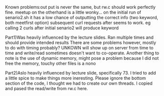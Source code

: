 Known problems:out put is never the same, but rw.c should work perfectly fine.
meetup on the otherhand is a little wonky... on the initial run of senario2.sh it has a low
chance of outputting the correct info (two keyword, both meetfirst option)
subsequent curl requests after seems to work. eg calling 2 curls after initial senario2 will produce keyword

Part1)Was heavily influenced by the lecture slides. Ran multiple times and should provide intended results
There are some problems however, mostly to do with timing probably? UNKOWN will show up on server from time to time
and write/read sometimes doesn't want to co-operate. Another thing to note is the use of dynamic memory, might pose
a problem because I did not free the memory, touchy other files is a nono

Part2)Aslo heavily influenced by lecture slide, specifically 73. I tried to add a little spice to make things more
ineresting. Please ignore the bottom section of the code, I thought we had to create our own threads. I copied and
pased the read/write from rw.c here.
